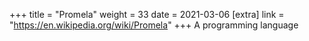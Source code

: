 +++
title = "Promela"
weight = 33
date = 2021-03-06
[extra]
link = "https://en.wikipedia.org/wiki/Promela"
+++
A programming language

